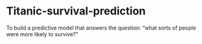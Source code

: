 # Titanic-survival-prediction
To build a predictive model that answers the question: “what sorts of people were more likely to survive?” 
